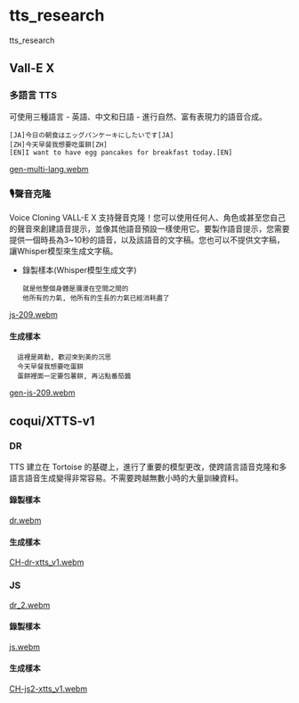 # tts_research
tts_research

## Vall-E X

### 多語言 TTS
可使用三種語言 - 英語、中文和日語 - 進行自然、富有表現力的語音合成。


    [JA]今日の朝食はエッグパンケーキにしたいです[JA]
    [ZH]今天早餐我想要吃蛋餅[ZH]
    [EN]I want to have egg pancakes for breakfast today.[EN]
    

[gen-multi-lang.webm](https://github.com/bensonbs/tts_research/assets/120996184/495b11b1-1731-4014-86de-7e0a1bc56146)

### 🎙聲音克隆
Voice Cloning VALL-E X 支持聲音克隆！您可以使用任何人、角色或甚至您自己的聲音來創建語音提示，並像其他語音預設一樣使用它。要製作語音提示，您需要提供一個時長為3~10秒的語音，以及該語音的文字稿。您也可以不提供文字稿，讓Whisper模型來生成文字稿。

    
- 錄製樣本(Whisper模型生成文字)

      就是他整個身體是瀰漫在空間之間的
      他所有的力氣, 他所有的生長的力氣已經消耗盡了
[js-209.webm](https://github.com/bensonbs/tts_research/assets/120996184/f2da39de-5783-46c3-b032-873b4e9e3dde)

#### 生成樣本

      這裡是蔣勳, 歡迎來到美的沉思
      今天早餐我想要吃蛋餅
      蛋餅裡面一定要包薯餅, 再沾點番茄醬
[gen-js-209.webm](https://github.com/bensonbs/tts_research/assets/120996184/3f6aa6be-5912-4eb7-8b11-60d686c6193e)

## coqui/XTTS-v1
### DR
TTS 建立在 Tortoise 的基礎上，進行了重要的模型更改，使跨語言語音克隆和多語言語音生成變得非常容易。不需要跨越無數小時的大量訓練資料。
#### 錄製樣本
  
[dr.webm](https://github.com/bensonbs/tts_research/assets/120996184/3496ff1d-b9b8-4a2d-a8ee-64d6666e3fbb)

#### 生成樣本

[CH-dr-xtts_v1.webm](https://github.com/bensonbs/tts_research/assets/120996184/e6dff7d4-b47e-42a1-b570-9eeef6e91e53)

### JS
[dr_2.webm](https://github.com/bensonbs/tts_research/assets/120996184/5d29f305-d826-4534-8081-033c9405e196)
#### 錄製樣本

  
[js.webm](https://github.com/bensonbs/tts_research/assets/120996184/e3e30022-7e00-4db1-8bd9-efb4c9f95e0e)

  
#### 生成樣本
  
[CH-js2-xtts_v1.webm](https://github.com/bensonbs/tts_research/assets/120996184/f64d2888-ac3b-4488-ab6e-28cb3f5b8790)

